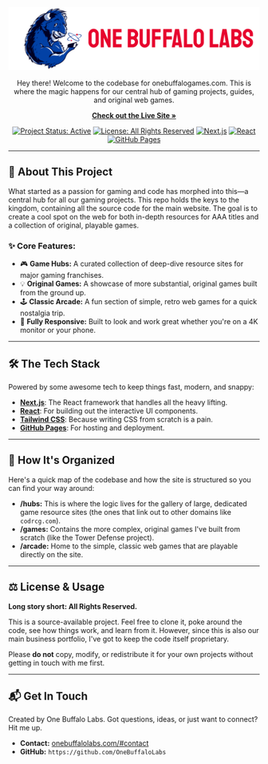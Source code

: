 <div align="center">
  <img src="public/images/banners/logo-banner.png" alt="One Buffalo Games Logo" />
  <p>
    Hey there! Welcome to the codebase for onebuffalogames.com. This is where the magic happens for our central hub of gaming projects, guides, and original web games.
  </p>
  <p>
    <a href="https://onebuffalogames.com"><strong>Check out the Live Site »</strong></a>
  </p>
</div>

<div align="center">

[![Project Status: Active](https://img.shields.io/badge/status-active-success.svg)](https://github.com/OneBuffaloLabs/onebuffalogames.com)
[![License: All Rights Reserved](https://img.shields.io/badge/license-All%20Rights%20Reserved-red.svg)](./LICENSE.md)
[![Next.js](https://img.shields.io/badge/Next.js-000000?style=for-the-badge&logo=nextdotjs&logoColor=white)](https://nextjs.org/)
[![React](https://img.shields.io/badge/React-20232A?style=for-the-badge&logo=react&logoColor=61DAFB)](https://reactjs.org/)
[![GitHub Pages](https://img.shields.io/badge/GitHub%20Pages-222222?style=for-the-badge&logo=github&logoColor=white)](https://pages.github.com/)

</div>

---

## 🚀 About This Project

What started as a passion for gaming and code has morphed into this—a central hub for all our gaming projects. This repo holds the keys to the kingdom, containing all the source code for the main website. The goal is to create a cool spot on the web for both in-depth resources for AAA titles and a collection of original, playable games.

### ✨ Core Features:

- 🎮 **Game Hubs:** A curated collection of deep-dive resource sites for major gaming franchises.
- 💡 **Original Games:** A showcase of more substantial, original games built from the ground up.
- 🕹️ **Classic Arcade:** A fun section of simple, retro web games for a quick nostalgia trip.
- 📱 **Fully Responsive:** Built to look and work great whether you're on a 4K monitor or your phone.

---

## 🛠️ The Tech Stack

Powered by some awesome tech to keep things fast, modern, and snappy:

- **[Next.js](https://nextjs.org/)**: The React framework that handles all the heavy lifting.
- **[React](https://reactjs.org/)**: For building out the interactive UI components.
- **[Tailwind CSS](https://tailwindcss.com/)**: Because writing CSS from scratch is a pain.
- **[GitHub Pages](https://pages.github.com/)**: For hosting and deployment.

---

## 📂 How It's Organized

Here's a quick map of the codebase and how the site is structured so you can find your way around:

- **/hubs:** This is where the logic lives for the gallery of large, dedicated game resource sites (the ones that link out to other domains like `codrcg.com`).
- **/games:** Contains the more complex, original games I've built from scratch (like the Tower Defense project).
- **/arcade:** Home to the simple, classic web games that are playable directly on the site.

---

## ⚖️ License & Usage

**Long story short: All Rights Reserved.**

This is a source-available project. Feel free to clone it, poke around the code, see how things work, and learn from it. However, since this is also our main business portfolio, I've got to keep the code itself proprietary.

Please **do not** copy, modify, or redistribute it for your own projects without getting in touch with me first.

---

## 📬 Get In Touch

Created by One Buffalo Labs. Got questions, ideas, or just want to connect? Hit me up.

- **Contact:** [onebuffalolabs.com/#contact](https://onebuffalolabs.com/#contact)
- **GitHub:** `https://github.com/OneBuffaloLabs`
